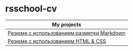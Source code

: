 # rsschool-cv

   My projects |
--- |
[Резюме с использованием разметки Markdown](https://Glebyshec.github.io/rsschool-cv/cv) |  ✓ 
[Резюме с использованием HTML & CSS](https://glebyshec.github.io/rsschool-cv/index) |  ✓
